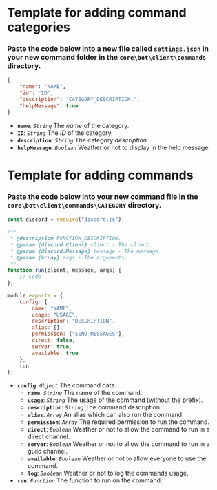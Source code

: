 # Template for adding command categories
### Paste the code below into a new file called `settings.json` in your new command folder in the `core\bot\client\commands` directory.
```json
{
    "name": "NAME",
    "id": "ID",
    "description": "CATEGORY_DESCRIPTION.",
    "helpMessage": true
}
```
* **`name`**: *`String`* The *name* of the category.
* **`ID`**: *`String`* The *ID* of the category.
* **`description`**: *`String`* The category *description*.
* **`helpMessage`**: *`Boolean`* Weather or not to display in the help message.
# Template for adding commands
### Paste the code below into your new command file in the `core\bot\client\commands\CATEGORY` directory.
```js
const discord = require("discord.js");

/**
 * @description FUNCTION_DESCRIPTION.
 * @param {discord.Client} client - The client.
 * @param {discord.Message} message - The message.
 * @param {Array} args - The arguments.
 */
function run(client, message, args) {
    // Code
};

module.exports = {
    config: {
        name: "NAME",
        usage: "USAGE",
        description: "DESCRIPTION",
        alias: [],
        permission: ["SEND_MESSAGES"],
        direct: false,
        server: true,
        available: true
    },
    run
};
```
* **`config`**: *`Object`* The command data.
    * **`name`**: *`String`* The name of the command.
    * **`usage`**: *`String`* The usage of the command (without the prefix).
    * **`description`**: *`String`* The command description.
    * **`alias`**: *`Array`* An alias which can also run the command.
    * **`permission`**: *`Array`* The required permission to run the command.
    * **`direct`**: *`Boolean`* Weather or not to allow the command to run in a direct channel.
    * **`server`**: *`Boolean`* Weather or not to allow the command to run in a guild channel.
    * **`available`**: *`Boolean`* Weather or not to allow everyone to use the command.
    * **`log`**: *`Boolean`* Weather or not to log the commands usage.
* **`run`**: *`Function`* The function to run on the command. 